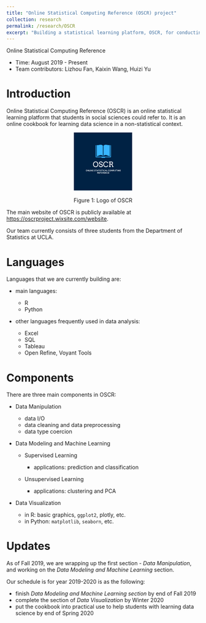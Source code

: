 ```yaml
---
title: "Online Statistical Computing Reference (OSCR) project"
collection: research
permalink: /research/OSCR
excerpt: "Building a statistical learning platform, OSCR, for conducting statistical analysis in social sciences."
---
```


Online Statistical Computing Reference

- Time: August 2019 - Present
- Team contributors: Lizhou Fan, Kaixin Wang, Huizi Yu

Introduction
============

Online Statistical Computing Reference (OSCR) is an online statistical learning platform that students in social sciences could refer to. It is an online cookbook for learning data science in a non-statistical context.

<center>
    <img src="OSCR.png" alt="Logo of OSCR" style="width:30.0%" />
                                                           
 <p class="caption">
  Figure 1: Logo of OSCR
  </p>
</center>

The main website of OSCR is publicly available at <https://oscrproject.wixsite.com/website>.

Our team currently consists of three students from the Department of Statistics at UCLA.

Languages
=========

Languages that we are currently building are:

-   main languages:

    -   R
    -   Python

-   other languages frequently used in data analysis:

    -   Excel
    -   SQL
    -   Tableau
    -   Open Refine, Voyant Tools

Components
==========

There are three main components in OSCR:

-   Data Manipulation

    -   data I/O
    -   data cleaning and data preprocessing
    -   data type coercion

-   Data Modeling and Machine Learning

    -   Supervised Learning

        -   applications: prediction and classification

    -   Unsupervised Learning

        -   applications: clustering and PCA

-   Data Visualization

    -   in R: basic graphics, `ggplot2`, plotly, etc.
    -   in Python: `matplotlib`, `seaborn`, etc.

Updates
=======

As of Fall 2019, we are wrapping up the first section - *Data Manipulation*, and working on the *Data Modeling and Machine Learning* section.

Our schedule is for year 2019-2020 is as the following:

- finish *Data Modeling and Machine Learning section* by end of Fall 2019
- complete the section of *Data Visualization* by Winter 2020
- put the cookbook into practical use to help students with learning data science by end of Spring 2020
